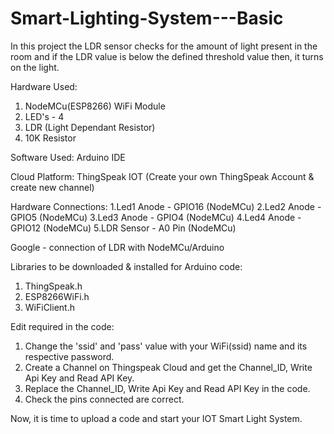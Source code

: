 # Smart-Lighting-System---Basic
In this project the LDR sensor checks for the amount of light present in the room and if the LDR value is below the defined threshold value then, it turns on the light.

Hardware Used:
1. NodeMCu(ESP8266) WiFi Module
2. LED's - 4
3. LDR (Light Dependant Resistor)
4. 10K Resistor

Software Used: Arduino IDE

Cloud Platform: ThingSpeak IOT (Create your own ThingSpeak Account & create new channel)

Hardware Connections:
1.Led1 Anode - GPIO16 (NodeMCu)
2.Led2 Anode - GPIO5 (NodeMCu)
3.Led3 Anode - GPIO4 (NodeMCu)
4.Led4 Anode - GPIO12 (NodeMCu)
5.LDR Sensor - A0 Pin (NodeMCu)

Google - connection of LDR with NodeMCu/Arduino

Libraries to be downloaded & installed for Arduino code:
1. ThingSpeak.h
2. ESP8266WiFi.h
3. WiFiClient.h


Edit required in the code:
1. Change the 'ssid' and 'pass' value with your WiFi(ssid) name and its respective password.
2. Create a Channel on Thingspeak Cloud and get the Channel_ID, Write Api Key and Read API Key.
3. Replace the Channel_ID, Write Api Key and Read API Key in the code.
4. Check the pins connected are correct.

Now, it is time to upload a code and start your IOT Smart Light System.
